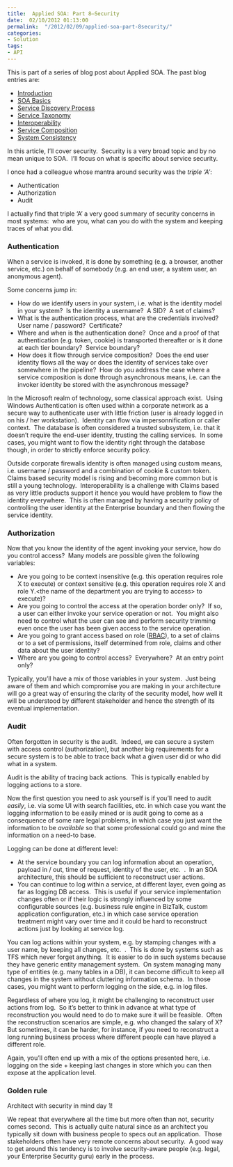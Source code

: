 ```yaml
---
title:  Applied SOA: Part 8–Security
date:  02/10/2012 01:13:00
permalink:  "/2012/02/09/applied-soa-part-8security/"
categories:
- Solution
tags:
- API
---
```

<p>This is part of a series of blog post about Applied SOA. The past blog entries are:</p>  <ul>   <li><a href="http://vincentlauzon.wordpress.com/2011/06/17/applied-soa-part-1-introduction/">Introduction</a> </li>    <li><a href="http://vincentlauzon.wordpress.com/2011/11/27/applied-soa-part-2-soa-basics/">SOA Basics</a> </li>    <li><a href="http://vincentlauzon.wordpress.com/2011/11/29/applied-soa-part-3-service-discovery-process/">Service Discovery Process</a> </li>    <li><a href="http://vincentlauzon.wordpress.com/2011/12/09/applied-soa-part-4-service-taxonomy/">Service Taxonomy</a> </li>    <li><a href="http://vincentlauzon.wordpress.com/2011/12/13/applied-soa-part-5-interoperability/">Interoperability</a> </li>    <li><a href="http://vincentlauzon.wordpress.com/2011/12/21/applied-soa-part-6service-composition/">Service Composition</a> </li>    <li><a href="http://vincentlauzon.wordpress.com/2012/01/06/applied-soa-part-7system-consistency/">System Consistency</a> </li> </ul>  <p>In this article, I’ll cover security.&#160; Security is a very broad topic and by no mean unique to SOA.&#160; I’ll focus on what is specific about service security.</p>  <p>I once had a colleague whose mantra around security was the <em>triple ‘A’</em>:</p>  <ul>   <li>Authentication </li>    <li>Authorization </li>    <li>Audit </li> </ul>  <p>I actually find that triple ‘A’ a very good summary of security concerns in most systems:&#160; who are you, what can you do with the system and keeping traces of what you did.</p>  <h3>Authentication</h3>  <p>When a service is invoked, it is done by something (e.g. a browser, another service, etc.) on behalf of somebody (e.g. an end user, a system user, an anonymous agent).</p>  <p>Some concerns jump in:</p>  <ul>   </ul><ul>     <li>How do we identify users in your system, i.e. what is the identity model in your system?&#160; Is the identity a username?&#160; A SID?&#160; A set of claims? </li>      <li>What is the authentication process, what are the credentials involved?&#160; User name / password?&#160; Certificate? </li>      <li>Where and when is the authentication done?&#160; Once and a proof of that authentication (e.g. token, cookie) is transported thereafter or is it done at each tier boundary?&#160; Service boundary? </li>      <li>How does it flow through service composition?&#160; Does the end user identity flows all the way or does the identity of services take over somewhere in the pipeline?&#160; How do you address the case where a service composition is done through asynchronous means, i.e. can the invoker identity be stored with the asynchronous message? </li>   </ul>   <p>In the Microsoft realm of technology, some classical approach exist.&#160; Using Windows Authentication is often used within a corporate network as a secure way to authenticate user with little friction (user is already logged in on his / her workstation).&#160; Identity can flow via impersonnification or caller context.&#160; The database is often considered a trusted subsystem, i.e. that it doesn’t require the end-user identity, trusting the calling services.&#160; In some cases, you might want to flow the identity right through the database though, in order to strictly enforce security policy.</p>  <p>Outside corporate firewalls identity is often managed using custom means, i.e. username / password and a combination of cookie &amp; custom token.&#160; Claims based security model is rising and becoming more common but is still a young technology.&#160; Interoperability is a challenge with Claims based as very little products support it hence you would have problem to flow the identity everywhere.&#160; This is often managed by having a security policy of controlling the user identity at the Enterprise boundary and then flowing the service identity.</p>  <h3>Authorization</h3>  <p>Now that you know the identity of the agent invoking your service, how do you control access?&#160; Many models are possible given the following variables:</p>  <ul>   <li>Are you going to be context insensitive (e.g. this operation requires role X to execute) or context sensitive (e.g. this operation requires role X and role Y.&lt;the name of the department you are trying to access&gt; to execute)? </li>    <li>Are you going to control the access at the operation border only?&#160; If so, a user can either invoke your service operation or not.&#160; You might also need to control what the user can see and perform security trimming even once the user has been given access to the service operation. </li>    <li>Are you going to grant access based on role (<a href="http://en.wikipedia.org/wiki/Role-based_access_control">RBAC</a>), to a set of claims or to a set of permissions, itself determined from role, claims and other data about the user identity? </li>    <li>Where are you going to control access?&#160; Everywhere?&#160; At an entry point only? </li> </ul>  <p>Typically, you’ll have a mix of those variables in your system.&#160; Just being aware of them and which compromise you are making in your architecture will go a great way of ensuring the clarity of the security model, how well it will be understood by different stakeholder and hence the strength of its eventual implementation.</p>  <h3>Audit</h3>  <p>Often forgotten in security is the audit.&#160; Indeed, we can secure a system with access control (authorization), but another big requirements for a secure system is to be able to trace back what a given user did or who did what in a system.</p>  <p>Audit is the ability of tracing back actions.&#160; This is typically enabled by logging actions to a store.</p>  <p>Now the first question you need to ask yourself is if you’ll need to audit <em>easily</em>, i.e. via some UI with search facilities, etc. in which case you want the logging information to be easily mined or is audit going to come as a consequence of some rare legal problems, in which case you just want the information to be <em>available</em> so that some professional could go and mine the information on a need-to base.</p>  <p>Logging can be done at different level:</p>  <ul>   <li>At the service boundary you can log information about an operation, payload in / out, time of request, identity of the user, etc.&#160; .&#160; In an SOA architecture, this should be sufficient to reconstruct user actions.</li>    <li>You can continue to log within a service, at different layer, even going as far as logging DB access.&#160; This is useful if your service implementation changes often or if their logic is strongly influenced by some configurable sources (e.g. business rule engine in BizTalk, custom application configuration, etc.) in which case service operation treatment might vary over time and it could be hard to reconstruct actions just by looking at service log.</li> </ul>  <p>You can log actions within your system, e.g. by stamping changes with a user name, by keeping all changes, etc.&#160; .&#160; This is done by systems such as TFS which never forget anything.&#160; It is easier to do in such systems because they have generic entity management system.&#160; On system managing many type of entities (e.g. many tables in a DB), it can become difficult to keep all changes in the system without cluttering information schema.&#160; In those cases, you might want to perform logging on the side, e.g. in log files.</p>  <p>Regardless of where you log, it might be challenging to reconstruct user actions from log.&#160; So it’s better to think in advance at what type of reconstruction you would need to do to make sure it will be feasible.&#160; Often the reconstruction scenarios are simple, e.g. who changed the salary of X?&#160; But sometimes, it can be harder, for instance, if you need to reconstruct a long running business process where different people can have played a different role.</p>  <p>Again, you’ll often end up with a mix of the options presented here, i.e. logging on the side + keeping last changes in store which you can then expose at the application level.</p>  <h3>Golden rule</h3>  <p>Architect with security in mind day 1!</p>  <p>We repeat that everywhere all the time but more often than not, security comes second.&#160; This is actually quite natural since as an architect you typically sit down with business people to specs out an application.&#160; Those stakeholders often have very remote concerns about security.&#160; A good way to get around this tendency is to involve security-aware people (e.g. legal, your Enterprise Security guru) early in the process.</p>